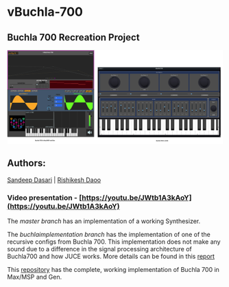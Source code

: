 # vBuchla-700

## Buchla 700 Recreation Project

![Buchla 700 in Max and JUCE](https://github.com/Rishikeshdaoo/vBuchla-700/blob/master/MaxJUCE_Buchla700.png "Buchla 700 in Max and JUCE")

## Authors:
[Sandeep Dasari](https://github.com/sandcobainer/) |
[Rishikesh Daoo](https://github.com/rishikeshdaoo/)

### Video presentation - [https://youtu.be/JWtb1A3kAoY](https://youtu.be/JWtb1A3kAoY)

The *master branch* has an implementation of a working Synthesizer. 

The *buchlaimplementation branch* has the implementation of one of the recursive configs from Buchla 700. This implementation does not make any sound due to a difference in the signal processing architecture of Buchla700 and how JUCE works.
More details can be found in this [report](Buchla700Report.pdf)



This [repository](https://github.com/sandcobainer/buchla700-MAX) has the complete, working implementation of Buchla 700 in Max/MSP and Gen.

